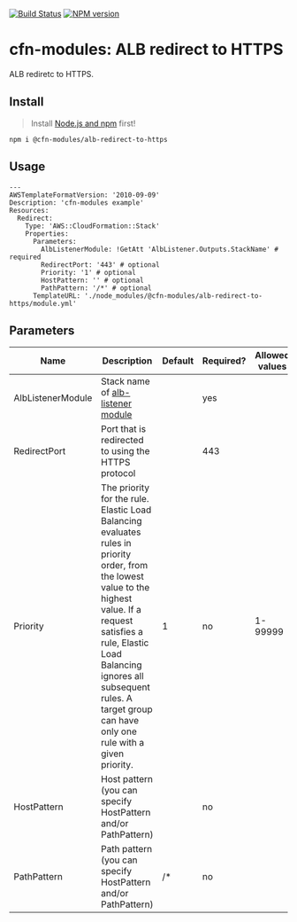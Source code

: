 [![Build Status](https://travis-ci.org/cfn-modules/alb-redirect-to-https.svg?branch=master)](https://travis-ci.org/cfn-modules/alb-redirect-to-https)
[![NPM version](https://img.shields.io/npm/v/@cfn-modules/alb-redirect-to-https.svg)](https://www.npmjs.com/package/@cfn-modules/alb-redirect-to-https)

# cfn-modules: ALB redirect to HTTPS

ALB rediretc to HTTPS.

## Install

> Install [Node.js and npm](https://nodejs.org/) first!

```
npm i @cfn-modules/alb-redirect-to-https
```

## Usage

```
---
AWSTemplateFormatVersion: '2010-09-09'
Description: 'cfn-modules example'
Resources:
  Redirect:
    Type: 'AWS::CloudFormation::Stack'
    Properties:
      Parameters:
        AlbListenerModule: !GetAtt 'AlbListener.Outputs.StackName' # required
        RedirectPort: '443' # optional
        Priority: '1' # optional
        HostPattern: '' # optional
        PathPattern: '/*' # optional
      TemplateURL: './node_modules/@cfn-modules/alb-redirect-to-https/module.yml'
```

## Parameters

<table>
  <thead>
    <tr>
      <th>Name</th>
      <th>Description</th>
      <th>Default</th>
      <th>Required?</th>
      <th>Allowed values</th>
    </tr>
  </thead>
  <tbody>
    <tr>
      <td>AlbListenerModule</td>
      <td>Stack name of <a href="https://www.npmjs.com/package/@cfn-modules/alb-listener">alb-listener module</a></td>
      <td></td>
      <td>yes</td>
      <td></td>
    </tr>
    <tr>
      <td>RedirectPort</td>
      <td>Port that is redirected to using the HTTPS protocol</td>
      <td></td>
      <td>443</td>
      <td></td>
    </tr>
    <tr>
      <td>Priority</td>
      <td>The priority for the rule. Elastic Load Balancing evaluates rules in priority order, from the lowest value to the highest value. If a request satisfies a rule, Elastic Load Balancing ignores all subsequent rules. A target group can have only one rule with a given priority.</td>
      <td>1</td>
      <td>no</td>
      <td>1-99999</td>
    </tr>
    <tr>
      <td>HostPattern</td>
      <td>Host pattern (you can specify HostPattern and/or PathPattern)</td>
      <td></td>
      <td>no</td>
      <td></td>
    </tr>
    <tr>
      <td>PathPattern</td>
      <td>Path pattern (you can specify HostPattern and/or PathPattern)</td>
      <td>/*</td>
      <td>no</td>
      <td></td>
    </tr>
  </tbody>
</table>
